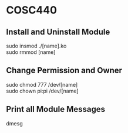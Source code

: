 # COSC440  

## Install and Uninstall Module  
sudo insmod ./[name].ko  
sudo rmmod [name]  

## Change Permission and Owner  
sudo chmod 777 /dev/[name]  
sudo chown pi:pi /dev/[name]  

## Print all Module Messages  
dmesg  
